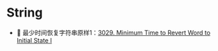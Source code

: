 # String

* :red_circle: 最少时间恢复字符串原样1：[3029. Minimum Time to Revert Word to Initial State I](https://github.com/szhou12/leetcode-go/tree/main/leetcode/3029-Minimum-Time-to-Revert-Word-to-Initial-State-I)